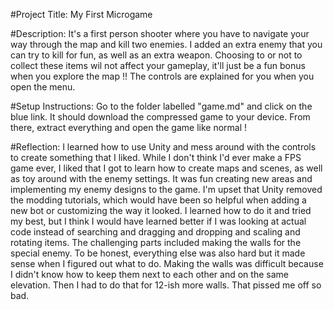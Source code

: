 #Project Title: My First Microgame

#Description: It's a first person shooter where you have to navigate your way through the map and kill two enemies. I added an extra enemy that you can try to kill for fun, as well as an extra weapon. Choosing to or not to collect these items wil not affect your gameplay, it'll just be a fun bonus when you explore the map !! The controls are explained for you when you open the menu.

#Setup Instructions: Go to the folder labelled "game.md" and click on the blue link. It should download the compressed game to your device. From there, extract everything and open the game like normal !

#Reflection: I learned how to use Unity and mess around with the controls to create something that I liked. While I don't think I'd ever make a FPS game ever, I liked that I got to learn how to create maps and scenes, as well as toy around with the enemy settings. It was fun creating new areas and implementing my enemy designs to the game. I'm upset that Unity removed the modding tutorials, which would have been so helpful when adding a new bot or customizing the way it looked. I learned how to do it and tried my best, but I think I would have learned better if I was looking at actual code instead of searching and dragging and dropping and scaling and rotating items. The challenging parts included making the walls for the special enemy. To be honest, everything else was also hard but it made sense when I figured out what to do. Making the walls was difficult because I didn't know how to keep them next to each other and on the same elevation. Then I had to do that for 12-ish more walls. That pissed me off so bad. 
